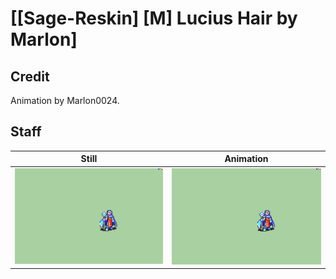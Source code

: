 # [\[Sage-Reskin\] \[M\] Lucius Hair by Marlon]

## Credit

Animation by Marlon0024.
	
## Staff

| Still | Animation |
| :---: | :-------: |
| ![Staff still](./Staff_000.png) | ![Staff animation](./Staff.gif) |
